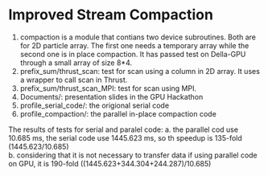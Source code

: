 # Improved Stream Compaction 
1. compaction is a module that contians two device subroutines. Both are for 2D particle array. The first one needs a temporary array while the second one is in place compaction. It has passed test on Della-GPU through a small array of size 8*4.
2. prefix_sum/thrust_scan: test for scan using a column in 2D array. It uses a wrapper to call scan in Thrust.
3. prefix_sum/thrust_scan_MPI: test for scan using MPI.
4. Documents/: presentation slides in the GPU Hackathon
5. profile_serial_code/: the origional serial code
6. profile_compaction/: the parallel in-place compaction code

The results of tests for serial and paralel code: 
a. the parallel cod use 10.685 ms, the serial code use 1445.623 ms, so th speedup is 135-fold (1445.623/10.685)  
b. considering that it is not necessary to transfer data if using parallel code on GPU, it is 190-fold ((1445.623+344.304+244.287)/10.685)
